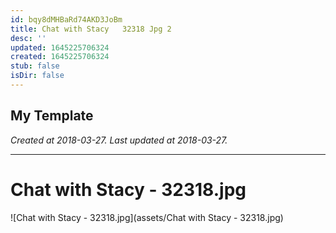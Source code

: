 ```yaml
---
id: bqy8dMHBaRd74AKD3JoBm
title: Chat with Stacy   32318 Jpg 2
desc: ''
updated: 1645225706324
created: 1645225706324
stub: false
isDir: false
---
```

My Template
---

_Created at 2018-03-27._
_Last updated at 2018-03-27._




---

# Chat with Stacy - 32318.jpg


![Chat with Stacy - 32318.jpg](assets/Chat with Stacy - 32318.jpg)


